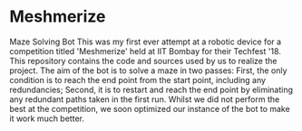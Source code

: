 # Meshmerize
Maze Solving Bot
This was my first ever attempt at a robotic device for a competition titled 'Meshmerize' held at IIT Bombay for their Techfest '18.
This repository contains the code and sources used by us to realize the project.
The aim of the bot is to solve a maze in two passes: First, the only condition is to reach the end point from the start point, including 
any redundancies; Second, it is to restart and reach the end point by eliminating any redundant paths taken in the first run.
Whilst we did not perform the best at the competition, we soon optimized our instance of the bot to make it work much better.

